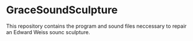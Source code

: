 # GraceSoundSculpture
This repository contains the program and sound files neccessary to repair an Edward Weiss sounc sculpture.

